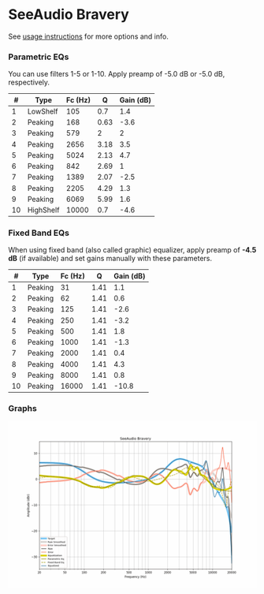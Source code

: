 # SeeAudio Bravery
See [usage instructions](https://github.com/jaakkopasanen/AutoEq#usage) for more options and info.

### Parametric EQs
You can use filters 1-5 or 1-10. Apply preamp of -5.0 dB or -5.0 dB, respectively.

|   # | Type      |   Fc (Hz) |    Q |   Gain (dB) |
|-----|-----------|-----------|------|-------------|
|   1 | LowShelf  |       105 | 0.7  |         1.4 |
|   2 | Peaking   |       168 | 0.63 |        -3.6 |
|   3 | Peaking   |       579 | 2    |         2   |
|   4 | Peaking   |      2656 | 3.18 |         3.5 |
|   5 | Peaking   |      5024 | 2.13 |         4.7 |
|   6 | Peaking   |       842 | 2.69 |         1   |
|   7 | Peaking   |      1389 | 2.07 |        -2.5 |
|   8 | Peaking   |      2205 | 4.29 |         1.3 |
|   9 | Peaking   |      6069 | 5.99 |         1.6 |
|  10 | HighShelf |     10000 | 0.7  |        -4.6 |

### Fixed Band EQs
When using fixed band (also called graphic) equalizer, apply preamp of **-4.5 dB** (if available) and set gains manually with these parameters.

|   # | Type    |   Fc (Hz) |    Q |   Gain (dB) |
|-----|---------|-----------|------|-------------|
|   1 | Peaking |        31 | 1.41 |         1.1 |
|   2 | Peaking |        62 | 1.41 |         0.6 |
|   3 | Peaking |       125 | 1.41 |        -2.6 |
|   4 | Peaking |       250 | 1.41 |        -3.2 |
|   5 | Peaking |       500 | 1.41 |         1.8 |
|   6 | Peaking |      1000 | 1.41 |        -1.3 |
|   7 | Peaking |      2000 | 1.41 |         0.4 |
|   8 | Peaking |      4000 | 1.41 |         4.3 |
|   9 | Peaking |      8000 | 1.41 |         0.8 |
|  10 | Peaking |     16000 | 1.41 |       -10.8 |

### Graphs
![](./SeeAudio%20Bravery.png)
